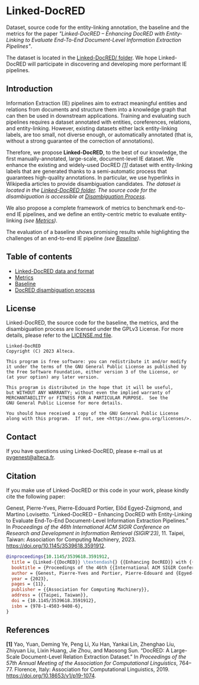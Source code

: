 # Linked-DocRED

Dataset, source code for the entity-linking annotation, the baseline and the metrics for the paper *"Linked-DocRED – Enhancing DocRED with Entity-Linking to Evaluate End-To-End Document-Level Information Extraction Pipelines"*.

The dataset is located in the [Linked-DocRED/ folder](Linked-DocRED/). We hope Linked-DocRED will participate in discovering and developing more performant IE pipelines.

## Introduction

Information Extraction (IE) pipelines aim to extract meaningful entities and relations from documents and structure them into a knowledge graph that can then be used in downstream applications. Training and evaluating such pipelines requires a dataset annotated with entities, coreferences, relations, and entity-linking. However, existing datasets either lack entity-linking labels, are too small, not diverse enough, or automatically annotated (that is, without a strong guarantee of the correction of annotations).

Therefore, we propose **Linked-DocRED**, to the best of our knowledge, the first manually-annotated, large-scale, document-level IE dataset.
We enhance the existing and widely-used DocRED *[[1]](#cite-1)* dataset with entity-linking labels that are generated thanks to a semi-automatic process that guarantees high-quality annotations. In particular, we use hyperlinks in Wikipedia articles to provide disambiguation candidates. *The dataset is located in the [Linked-DocRED folder](Linked-DocRED/). The source code for the disambiguation is accessible at [Disambiguation Process](entity-linking/)*.

We also propose a complete framework of metrics to benchmark end-to-end IE pipelines, and we define an entity-centric metric to evaluate entity-linking *(see [Metrics](metrics/))*.

The evaluation of a baseline shows promising results while highlighting the challenges of an end-to-end IE pipeline *(see [Baseline](baseline/))*.

## Table of contents

* [Linked-DocRED data and format](Linked-DocRED/)
* [Metrics](metrics/)
* [Baseline](baseline/)
* [DocRED disambiguation process](entity-linking/)

## License

Linked-DocRED, the source code for the baseline, the metrics, and the disambiguation process are licensed under the GPLv3 License. For more details, please refer to the [LICENSE.md file](LICENSE.md).

```
Linked-DocRED
Copyright (C) 2023 Alteca.

This program is free software: you can redistribute it and/or modify
it under the terms of the GNU General Public License as published by
the Free Software Foundation, either version 3 of the License, or
(at your option) any later version.

This program is distributed in the hope that it will be useful,
but WITHOUT ANY WARRANTY; without even the implied warranty of
MERCHANTABILITY or FITNESS FOR A PARTICULAR PURPOSE.  See the
GNU General Public License for more details.

You should have received a copy of the GNU General Public License
along with this program.  If not, see <https://www.gnu.org/licenses/>.
```

## Contact

If you have questions using Linked-DocRED, please e-mail us at pygenest@alteca.fr.

## Citation

If you make use of Linked-DocRED or this code in your work, please kindly cite the following paper:

Genest, Pierre-Yves, Pierre-Edouard Portier, Előd Egyed-Zsigmond, and Martino Lovisetto. “Linked-DocRED – Enhancing DocRED with Entity-Linking to Evaluate End-To-End Document-Level Information Extraction Pipelines.” In <i>Proceedings of the 46th International ACM SIGIR Conference on Research and Development in Information Retrieval (SIGIR’23)</i>, 11. Taipei, Taiwan: Association for Computing Machinery, 2023. <a href="https://doi.org/10.1145/3539618.3591912">https://doi.org/10.1145/3539618.3591912</a>.

```bibtex
@inproceedings{10.1145/3539618.3591912,
  title = {Linked-{{DocRED}} \textendash{} {{Enhancing DocRED}} with {{Entity-Linking}} to {{Evaluate End-To-End Document-Level Information Extraction Pipelines}}},
  booktitle = {Proceedings of the 46th {{International ACM SIGIR Conference}} on {{Research}} and {{Development}} in {{Information Retrieval}} ({{SIGIR}}'23)},
  author = {Genest, Pierre-Yves and Portier, Pierre-Edouard and {Egyed-Zsigmond}, El{\H o}d and Lovisetto, Martino},
  year = {2023},
  pages = {11},
  publisher = {{Association for Computing Machinery}},
  address = {{Taipei, Taiwan}},
  doi = {10.1145/3539618.3591912},
  isbn = {978-1-4503-9408-6},
}
```

## References

<div class="csl-entry"><a name="cite-1"></a><b>[1]</b> Yao, Yuan, Deming Ye, Peng Li, Xu Han, Yankai Lin, Zhenghao Liu, Zhiyuan Liu, Lixin Huang, Jie Zhou, and Maosong Sun. “DocRED: A Large-Scale Document-Level Relation Extraction Dataset.” In <i>Proceedings of the 57th Annual Meeting of the Association for Computational Linguistics</i>, 764–77. Florence, Italy: Association for Computational Linguistics, 2019. <a href="https://doi.org/10.18653/v1/p19-1074">https://doi.org/10.18653/v1/p19-1074</a>.</div>